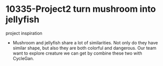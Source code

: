 # 10335-Project2 turn mushroom into jellyfish

project inspiration
- Mushroom and jellyfish share a lot of similarities. Not only do they have similar shape, but also they are both colorful and dangerous. Our team want to explore creature we can get by combine these two with CycleGan. 